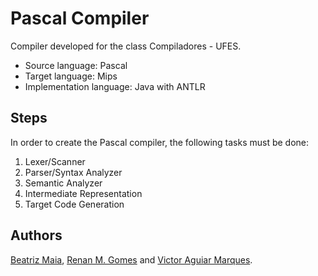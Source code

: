 # Pascal Compiler

Compiler developed for the class Compiladores - UFES.

- Source language: Pascal
- Target language: Mips
- Implementation language: Java with ANTLR

## Steps

In order to create the Pascal compiler, the following tasks must be done:

1. Lexer/Scanner
2. Parser/Syntax Analyzer
3. Semantic Analyzer
4. Intermediate Representation
5. Target Code Generation

## Authors

[Beatriz Maia](https://github.com/beamaia), [Renan M. Gomes](https://github.com/realrootboy) and [Victor Aguiar Marques](https://github.com/Victor0am).
